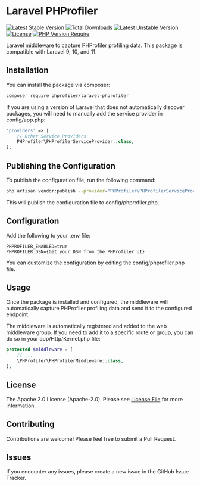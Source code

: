 # Laravel PHProfiler

[![Latest Stable Version](http://poser.pugx.org/phprofiler/laravel-phprofiler/v)](https://packagist.org/packages/phprofiler/laravel-phprofiler) 
[![Total Downloads](http://poser.pugx.org/phprofiler/laravel-phprofiler/downloads)](https://packagist.org/packages/phprofiler/laravel-phprofiler)
[![Latest Unstable Version](http://poser.pugx.org/phprofiler/laravel-phprofiler/v/unstable)](https://packagist.org/packages/phprofiler/laravel-phprofiler)
[![License](http://poser.pugx.org/phprofiler/laravel-phprofiler/license)](https://packagist.org/packages/phprofiler/laravel-phprofiler)
[![PHP Version Require](http://poser.pugx.org/phprofiler/laravel-phprofiler/require/php)](https://packagist.org/packages/phprofiler/laravel-phprofiler)

Laravel middleware to capture PHProfiler profiling data. This package is compatible with Laravel 9, 10, and 11.

## Installation

You can install the package via composer:

```bash
composer require phprofiler/laravel-phprofiler
```

If you are using a version of Laravel that does not automatically discover packages, you will need to manually add the service provider in config/app.php:
```php
'providers' => [
    // Other Service Providers
    PHProfiler\PHProfilerServiceProvider::class,
],
```

## Publishing the Configuration
To publish the configuration file, run the following command:
```bash
php artisan vendor:publish --provider="PHProfiler\PHProfilerServiceProvider"
```

This will publish the configuration file to config/phprofiler.php.

## Configuration
Add the following to your .env file:
```dotenv
PHPROFILER_ENABLED=true
PHPROFILER_DSN={Get your DSN from the PHProfiler UI}
```

You can customize the configuration by editing the config/phprofiler.php file.

## Usage

Once the package is installed and configured, the middleware will automatically capture PHProfiler profiling data and send it to the configured endpoint.

The middleware is automatically registered and added to the web middleware group. If you need to add it to a specific route or group, you can do so in your app/Http/Kernel.php file:

```php
protected $middleware = [
    // ...
    \PHProfiler\PHProfilerMiddleware::class,
];
```

## License
The Apache 2.0 License (Apache-2.0). Please see [License File](LICENSE) for more information.

## Contributing
Contributions are welcome! Please feel free to submit a Pull Request.

## Issues
If you encounter any issues, please create a new issue in the GitHub Issue Tracker.